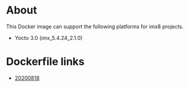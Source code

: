 # About
This Docker image can support the following platforms for imx8 projects.

- Yocto 3.0 (imx_5.4.24_2.1.0)

# Dockerfile links
- [20200818](https://github.com/ADVANTECH-Corp/docker-images/blob/20200818/advrisc/u18.04-imx8LBV1/Dockerfile)
